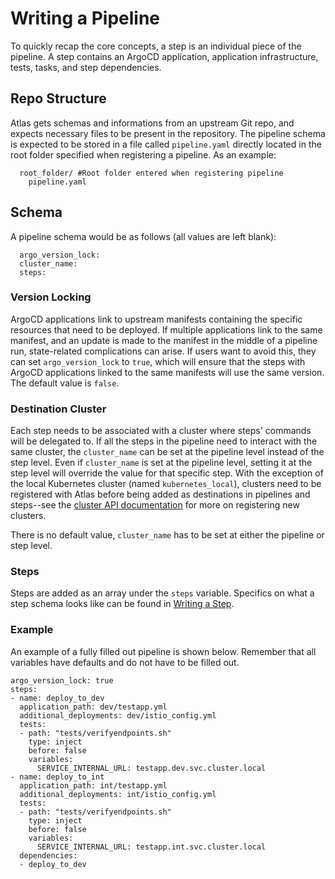 # Writing a Pipeline

To quickly recap the core concepts, a step is an individual piece of the pipeline. A step contains an ArgoCD application, application infrastructure, tests, tasks, and step dependencies.

## Repo Structure

Atlas gets schemas and informations from an upstream Git repo, and expects necessary files to be present in the repository. The pipeline schema is expected to be stored in a file called `pipeline.yaml` directly located in the root folder specified when registering a pipeline. As an example:

      root_folder/ #Root folder entered when registering pipeline
        pipeline.yaml

## Schema

A pipeline schema would be as follows (all values are left blank):

      argo_version_lock:
      cluster_name:
      steps:

### Version Locking

ArgoCD applications link to upstream manifests containing the specific resources that need to be deployed. If multiple applications link to the same manifest, and an update is made to the manifest in the middle of a pipeline run, state-related complications can arise. If users want to avoid this, they can set `argo_version_lock` to `true`, which will ensure that the steps with ArgoCD applications linked to the same manifests will use the same version. The default value is `false`.

### Destination Cluster

Each step needs to be associated with a cluster where steps' commands will be delegated to. If all the steps in the pipeline need to interact with the same cluster, the `cluster_name` can be set at the pipeline level instead of the step level. Even if `cluster_name` is set at the pipeline level, setting it at the step level will override the value for that specific step. With the exception of the local Kubernetes cluster (named `kubernetes_local`), clusters need to be registered with Atlas before being added as destinations in pipelines and steps--see the [cluster API documentation](../userguide/cluster.md) for more on registering new clusters.

There is no default value, `cluster_name` has to be set at either the pipeline or step level.

### Steps

Steps are added as an array under the `steps` variable. Specifics on what a step schema looks like can be found in [Writing a Step](step.md).

### Example

An example of a fully filled out pipeline is shown below. Remember that all variables have defaults and do not have to be filled out.

    argo_version_lock: true
    steps:
    - name: deploy_to_dev
      application_path: dev/testapp.yml
      additional_deployments: dev/istio_config.yml
      tests:
      - path: "tests/verifyendpoints.sh"
        type: inject
        before: false
        variables:
          SERVICE_INTERNAL_URL: testapp.dev.svc.cluster.local
    - name: deploy_to_int
      application_path: int/testapp.yml
      additional_deployments: int/istio_config.yml
      tests:
      - path: "tests/verifyendpoints.sh"
        type: inject
        before: false
        variables:
          SERVICE_INTERNAL_URL: testapp.int.svc.cluster.local
      dependencies:
      - deploy_to_dev
